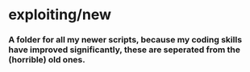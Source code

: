 # exploiting/new

### A folder for all my newer scripts, because my coding skills have improved significantly, these are seperated from the (horrible) old ones.
